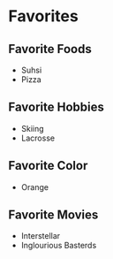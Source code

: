 # Favorites

## Favorite Foods
- Suhsi
- Pizza

## Favorite Hobbies
- Skiing 
- Lacrosse

## Favorite Color 
- Orange

## Favorite Movies
- Interstellar
- Inglourious Basterds


